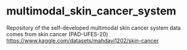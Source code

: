 # multimodal_skin_cancer_system
Repository of the self-developed multimodal skin cancer system
data comes from skin cancer (PAD-UFES-20) https://www.kaggle.com/datasets/mahdavi1202/skin-cancer
